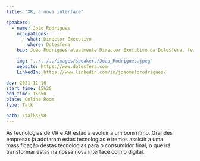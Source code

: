 ```yaml
---
title: "XR, a nova interface"

speakers:
  - name: João Rodrigues
    occupations:
      - what: Director Executivo
        where: Dotesfera
    bio: João Rodrigues atualmente Director Executivo da Dotesfera, fez o seu percurso pela Universidade de Évora ao concluir o curso de Engenharia Mecatrónica e mais tarde o Mestrado em Energia Solar. Ainda na Universidade foi Presidente do Núcleo de Estudantes de Mecatrónica e Energias Renováveis durante 2 anos na qual começou a ganhar experiência em liderança e gestão de equipas. Depois dos estudos iniciou-se como Responsável Técnico do Fablab Évoratech, em que durante 4 anos conseguiu implementar e executar vários projetos relacionados com Mecânica, Electrónica, Informática e Robótica. Fundou o grupo DIYÉvora, um grupo de makers informal, em que participaram em vários eventos como o Hack for Good da Fundação Gulbenkian e Maker Faire Lisboa. Em 2017 fundou a Dotesfera, empresa que atualmente presta serviços de informática com foco em realidade virtual e realidade aumentada, pioneira no Alentejo. \nAtualmente é o criador da Cyango, software de criação de visitas virtuais com Storytelling, que permite a qualquer pessoa construir conteúdos imersivos com poucos conhecimentos técnicos.

    img: "../../../images/speakers/Joao_Rodrigues.jpeg"
    website: https://www.dotesfera.com
    LinkedIn: https://www.linkedin.com/in/joaomelorodrigues/

day: 2021-11-16
start_time: 15h20
end_time: 15h50
place: Online Room
type: Talk

path: /talks/VR
---
```


As tecnologias de VR e AR estão a evoluir a um bom ritmo. Grandes empresas já adotaram estas tecnologias e iremos assistir a uma massificação destas tecnologias para o consumidor final, o que irá transformar estas na nossa nova interface com o digital.
